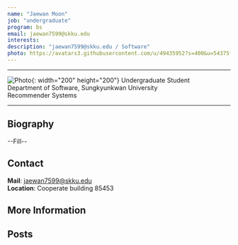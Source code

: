 ```yaml
---
name: "Jaewan Moon"
job: "undergraduate"
program: bs
email: jaewan7599@skku.edu
interests:
description: "jaewan7599@skku.edu / Software"
photo: https://avatars3.githubusercontent.com/u/49435952?s=400&u=54375f630b087b043d34ef265478f975dfceb4df&v=4
---
```


<!-- Post name should be this form: name.md
        For example, Gildong Hong.md -->

<!-- Fill the contents where --Fill-- exists -->
<!-- The example is in '_authors/Jongwuk Lee.md' or '_authors/Jiwoo Kim.md'>

<!-- For 'name' front matter, follow this format: Gildong Hong -->
<!-- For 'job' front matter, choose the one of these: professor / graduate / undergraduate / alumni -->
<!-- For 'description' front matter, write down your email address and areas of interests.
        Email address is nessecary for graduate students.
        Follow this format: example@skku.edu / Computer Science -->

<hr>

![Photo](https://avatars3.githubusercontent.com/u/49435952?s=400&u=54375f630b087b043d34ef265478f975dfceb4df&v=4){: width="200" height="200"}
Undergraduate Student<br>Department of Software, Sungkyunkwan University<br>Recommender Systems

<!-- If you have a photo, then write that url in (). Photo can be anything with 200x200 size. -->
<!-- Fill the position, institution/department, interests
        For example, Graduate Student<br>Department of Software, Sungkyunkwan University<br>Recommender Systems, Natural Language Processing, Neuroimaging Analysis and Understanding -->

<hr>

## Biography
--Fill-- <!-- Write your own biography contents. -->

## Contact
**Mail**: jaewan7599@skku.edu <!-- Write your own email address -->
<br>
**Location**: Cooperate building 85453 <!-- 85453 or your location address -->

## More Information
## Posts

<!-- Nothing to do in Posts section -->
